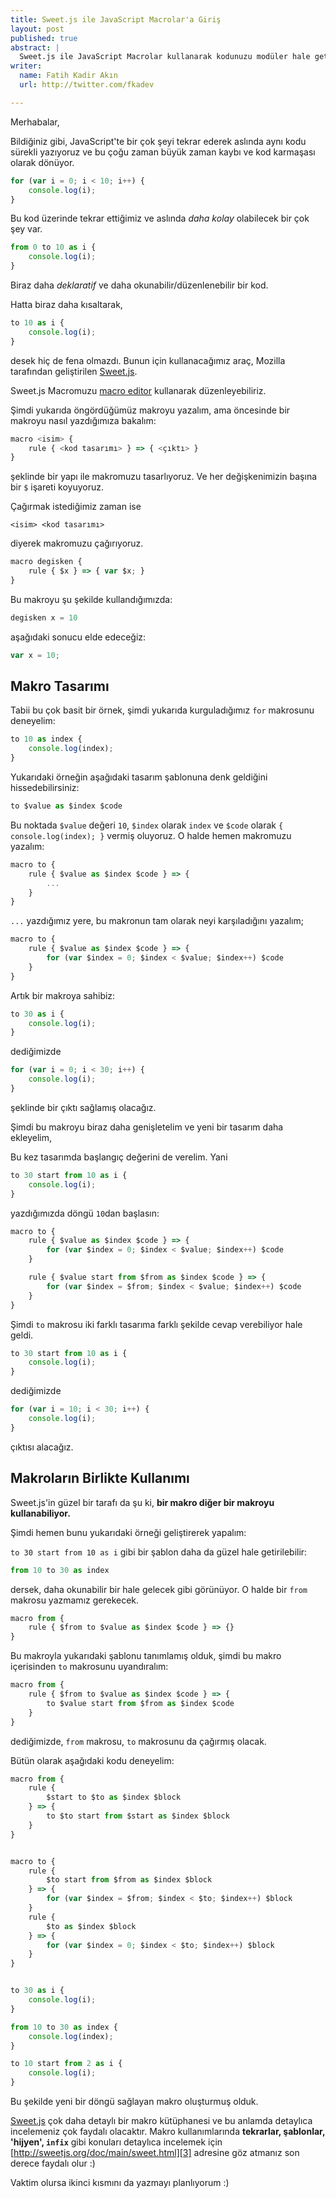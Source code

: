 ```yaml
---
title: Sweet.js ile JavaScript Macrolar'a Giriş
layout: post
published: true
abstract: |
  Sweet.js ile JavaScript Macrolar kullanarak kodunuzu modüler hale getirin. Bu yazıda çok ufak bir giriş yapacağız :)
writer:
  name: Fatih Kadir Akın
  url: http://twitter.com/fkadev

---
```


Merhabalar,

Bildiğiniz gibi, JavaScript'te bir çok şeyi tekrar ederek aslında aynı kodu sürekli yazıyoruz ve bu çoğu zaman büyük zaman kaybı ve kod karmaşası olarak dönüyor.

```javascript
for (var i = 0; i < 10; i++) {
    console.log(i);
}
```

Bu kod üzerinde tekrar ettiğimiz ve aslında *daha kolay* olabilecek bir çok şey var.

```javascript
from 0 to 10 as i {
    console.log(i);
}
```

Biraz daha *deklaratif* ve daha okunabilir/düzenlenebilir bir kod.

Hatta biraz daha kısaltarak,

```javascript
to 10 as i {
    console.log(i);
}
```

desek hiç de fena olmazdı. Bunun için kullanacağımız araç, Mozilla tarafından geliştirilen [Sweet.js][1].

Sweet.js Macromuzu [macro editor][2] kullanarak düzenleyebiliriz.

Şimdi yukarıda öngördüğümüz makroyu yazalım, ama öncesinde bir makroyu nasıl yazdığımıza bakalım:

```javascript
macro <isim> {
    rule { <kod tasarımı> } => { <çıktı> }
}
```

şeklinde bir yapı ile makromuzu tasarlıyoruz. Ve her değişkenimizin başına bir `$` işareti koyuyoruz.

Çağırmak istediğimiz zaman ise

    <isim> <kod tasarımı>

diyerek makromuzu çağırıyoruz.

```javascript
macro degisken {
    rule { $x } => { var $x; }
}
```

Bu makroyu şu şekilde kullandığımızda:

```javascript
degisken x = 10
```

aşağıdaki sonucu elde edeceğiz:

```javascript
var x = 10;
```

## Makro Tasarımı

Tabii bu çok basit bir örnek, şimdi yukarıda kurguladığımız `for` makrosunu deneyelim:

```javascript
to 10 as index {
    console.log(index);
}
```

Yukarıdaki örneğin aşağıdaki tasarım şablonuna denk geldiğini hissedebilirsiniz:

```javascript
to $value as $index $code
```

Bu noktada `$value` değeri `10`, `$index` olarak `index` ve `$code` olarak `{ console.log(index); }` vermiş oluyoruz. O halde hemen makromuzu yazalım:

```javascript
macro to {
    rule { $value as $index $code } => {
        ...
    }
}
```

`...` yazdığımız yere, bu makronun tam olarak neyi karşıladığını yazalım;

```javascript
macro to {
    rule { $value as $index $code } => {
        for (var $index = 0; $index < $value; $index++) $code
    }
}
```

Artık bir makroya sahibiz:

```javascript
to 30 as i {
    console.log(i);
}
```

dediğimizde

```javascript
for (var i = 0; i < 30; i++) {
    console.log(i);
}
```

şeklinde bir çıktı sağlamış olacağız.

Şimdi bu makroyu biraz daha genişletelim ve yeni bir tasarım daha ekleyelim,

Bu kez tasarımda başlangıç değerini de verelim. Yani
    
```javascript
to 30 start from 10 as i {
    console.log(i);
}
```

yazdığımızda döngü `10`dan başlasın:

```javascript
macro to {
    rule { $value as $index $code } => {
        for (var $index = 0; $index < $value; $index++) $code
    }

    rule { $value start from $from as $index $code } => {
        for (var $index = $from; $index < $value; $index++) $code
    }
}
```

Şimdi `to` makrosu iki farklı tasarıma farklı şekilde cevap verebiliyor hale geldi.

```javascript
to 30 start from 10 as i {
    console.log(i);
}
```

dediğimizde

```javascript
for (var i = 10; i < 30; i++) {
    console.log(i);
}
```

çıktısı alacağız.

## Makroların Birlikte Kullanımı

Sweet.js'in güzel bir tarafı da şu ki, **bir makro diğer bir makroyu kullanabiliyor.**

Şimdi hemen bunu yukarıdaki örneği geliştirerek yapalım:

`to 30 start from 10 as i` gibi bir şablon daha da güzel hale getirilebilir:

```javascript
from 10 to 30 as index
```

dersek, daha okunabilir bir hale gelecek gibi görünüyor. O halde bir `from` makrosu yazmamız gerekecek.

```javascript
macro from {
    rule { $from to $value as $index $code } => {}
}
```

Bu makroyla yukarıdaki şablonu tanımlamış olduk, şimdi bu makro içerisinden `to` makrosunu uyandıralım:

```javascript
macro from {
    rule { $from to $value as $index $code } => {
        to $value start from $from as $index $code
    }
}
```

dediğimizde, `from` makrosu, `to` makrosunu da çağırmış olacak.

Bütün olarak aşağıdaki kodu deneyelim:

```javascript
macro from {
    rule {
        $start to $to as $index $block
    } => {
        to $to start from $start as $index $block
    }
}


macro to {
    rule {
        $to start from $from as $index $block
    } => {
        for (var $index = $from; $index < $to; $index++) $block
    }
    rule {
        $to as $index $block
    } => {
        for (var $index = 0; $index < $to; $index++) $block
    }
}


to 30 as i {
    console.log(i);
}

from 10 to 30 as index {
    console.log(index);
}

to 10 start from 2 as i {
    console.log(i);
}
```

Bu şekilde yeni bir döngü sağlayan makro oluşturmuş olduk.

[Sweet.js][1] çok daha detaylı bir makro kütüphanesi ve bu anlamda detaylıca incelemeniz çok faydalı olacaktır. Makro kullanımlarında **tekrarlar, şablonlar, 'hijyen', `infix`** gibi konuları detaylıca incelemek için [http://sweetjs.org/doc/main/sweet.html][3] adresine göz atmanız son derece faydalı olur :)

Vaktim olursa ikinci kısmını da yazmayı planlıyorum :)

[1]: http://sweetjs.org
[2]: http://sweetjs.org/browser/editor.html
[3]: http://sweetjs.org/doc/main/sweet.html
